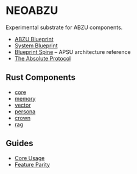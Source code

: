 # NEOABZU

Experimental substrate for ABZU components.

- [ABZU Blueprint](../../docs/ABZU_blueprint.md)
- [System Blueprint](../../docs/system_blueprint.md)
- [Blueprint Spine](../../docs/blueprint_spine.md) – APSU architecture reference
- [The Absolute Protocol](../../docs/The_Absolute_Protocol.md)

## Rust Components
- [core](../core)
- [memory](../memory)
- [vector](../vector)
- [persona](../persona)
- [crown](../crown)
- [rag](../rag)

## Guides
- [Core Usage](core_usage.md)
- [Feature Parity](feature_parity.md)
